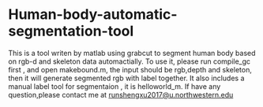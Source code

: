 # Human-body-automatic-segmentation-tool
This is a tool writen by matlab using grabcut to segment human body based on rgb-d and skeleton data automactially.
To use it, please run compile_gc first , and open makebound.m, the input should be rgb,depth and skeleton, then it will
generate segmented rgb with label together.
It also includes a manual label tool for segmentaion , it is helloworld_m.
If have any question,please contact me at runshengxu2017@u.northwestern.edu

